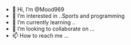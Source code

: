 - 👋 Hi, I’m @Mood969
- 👀 I’m interested in ..Sports and programming 
- 🌱 I’m currently learning ..
- 💞️ I’m looking to collaborate on ...
- 📫 How to reach me ...

<!---
Mood969/Mood969 is a ✨ special ✨ repository because its `README.md` (this file) appears on your GitHub profile.
You can click the Preview link to take a look at your changes.
--->
